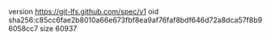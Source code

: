 version https://git-lfs.github.com/spec/v1
oid sha256:c85cc6fae2b8010a66e673fbf8ea9af76faf8bdf646d72a8dca57f8b96058cc7
size 60937
